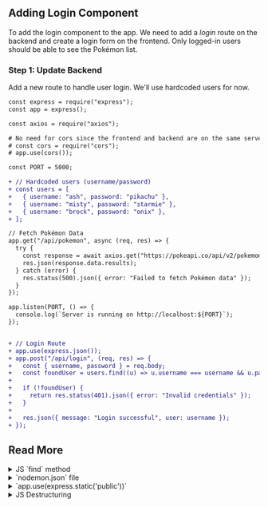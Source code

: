 ## **Adding Login Component**

To add the login component to the app. We need to add a _login_ route on the backend and create a login form on the frontend. Only logged-in users should be able to see the Pokémon list.

### **Step 1: Update Backend**

Add a new route to handle user login. We'll use hardcoded users for now.

```diff
const express = require("express");
const app = express();

const axios = require("axios");

# No need for cors since the frontend and backend are on the same server
# const cors = require("cors");
# app.use(cors());

const PORT = 5000;

+ // Hardcoded users (username/password)
+ const users = [
+   { username: "ash", password: "pikachu" },
+   { username: "misty", password: "starmie" },
+   { username: "brock", password: "onix" },
+ ];

// Fetch Pokémon Data
app.get("/api/pokemon", async (req, res) => {
  try {
    const response = await axios.get("https://pokeapi.co/api/v2/pokemon?limit=20");
    res.json(response.data.results);
  } catch (error) {
    res.status(500).json({ error: "Failed to fetch Pokémon data" });
  }
});

app.listen(PORT, () => {
  console.log(`Server is running on http://localhost:${PORT}`);
});


+ // Login Route
+ app.use(express.json());
+ app.post("/api/login", (req, res) => {
+   const { username, password } = req.body;
+   const foundUser = users.find((u) => u.username === username && u.password === password);
+
+   if (!foundUser) {
+     return res.status(401).json({ error: "Invalid credentials" });
+   }
+
+   res.json({ message: "Login successful", user: username });
+ });
```

## Read More

<details>
<summary> JS `find` method</summary>
In JavaScript, the `find` method is used to find the first element in an array that satisfies a condition. It returns the value of the first element that matches the condition, or `undefined` if no such element is found.

Example:

```js
const users = [
  { username: "ash", password: "pikachu" },
  { username: "misty", password: "starmie" },
  { username: "brock", password: "onix" },
];

const foundUser = users.find(
  (u) => u.username === "ash" && u.password === "pikachu"
);
console.log(foundUser); // { username: "ash", password: " pikachu" }
```

</details>

<details>
<summary> `nodemon.json` file</summary>
`nodemon.json` is a configuration file for the `nodemon` package. It allows you to specify options for `nodemon` in a JSON format. This can be useful for setting up custom configurations for your development environment.

For example, the following `nodemon.json` file specifies a list of files to ignore when watching for changes:

```json
{
  "ignore": ["sessions/*"]
}
This is important if you don't want `nodemon` to restart your server every time you login!
```

</details>

<details>
<summary> `app.use(express.static('public'))`</summary>
The `express.static` middleware is used to serve static files such as images, CSS, and JavaScript files. When you call `app.use(express.static('public'))`, Express will look for static files in the `public` directory and serve them to the client.

In this way, the backend is serving the frontend files to the client. If you choose this way to serve the frontend, you don't need to use CORS.

</details>

<details>
<summary> JS Destructuring</summary>
Destructuring is a JavaScript expression that makes it possible to unpack values from arrays, or properties from objects, into distinct variables. It's a convenient way to extract multiple values from data stored in arrays or objects.

Example:

```js
const user = { name: "John", age: 30 };
const { name, age } = user;

console.log(name); // John
console.log(age); // 30
```

Arrays can also be destructured:

```js
const numbers = [1, 2, 3];
const [a, b, c] = numbers;

console.log(a); // 1
console.log(b); // 2
console.log(c); // 3
```

</details>
